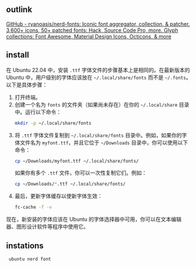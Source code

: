 ## outlink 
[GitHub - ryanoasis/nerd-fonts: Iconic font aggregator, collection, & patcher. 3,600+ icons, 50+ patched fonts: Hack, Source Code Pro, more. Glyph collections: Font Awesome, Material Design Icons, Octicons, & more](https://github.com/ryanoasis/nerd-fonts)

## install 

在 Ubuntu 22.04 中，安装 `.ttf` 字体文件的步骤基本上是相同的。在最新版本的 Ubuntu 中，用户级别的字体应该放在 `~/.local/share/fonts` 而不是 `~/.fonts`。以下是具体步骤：

1. 打开终端。
2. 创建一个名为 `fonts` 的文件夹（如果尚未存在）在你的 `~/.local/share` 目录中。运行以下命令：
   ```bash
   mkdir -p ~/.local/share/fonts
   ```
3. 将 `.ttf` 字体文件复制到 `~/.local/share/fonts` 目录中。例如，如果你的字体文件名为 `myfont.ttf`，并且它位于 `~/Downloads` 目录中，你可以使用以下命令：
   ```bash
   cp ~/Downloads/myfont.ttf ~/.local/share/fonts/
   ```
   如果你有多个 `.ttf` 文件，你可以一次性复制它们。例如：
   ```bash
   cp ~/Downloads/*.ttf ~/.local/share/fonts/
   ```
4. 最后，更新字体缓存以使新字体生效：
   ```bash
   fc-cache -f -v
   ```

现在，新安装的字体应该在 Ubuntu 的字体选择器中可用，你可以在文本编辑器、图形设计软件等程序中使用它。



## instations

	 ubuntu nerd font 